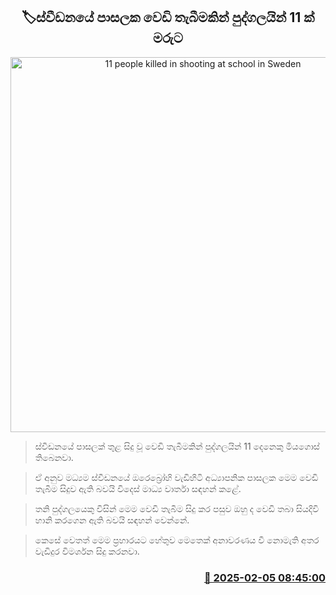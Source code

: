 <p align='center'><b><h2 align='center' title='11 people killed in shooting at school in Sweden'>🏷ස්වීඩනයේ පාසලක වෙඩි තැබීමකින් පුද්ගලයින් 11 ක් මරුට</h2></b></p>
<p align='center'><img src='https://helakuru.sgp1.cdn.digitaloceanspaces.com/esana/images/lib/sweeden-shoot.jpg' width='600' alt='11 people killed in shooting at school in Sweden'></p>

> ස්වීඩනයේ පාසලක් තුළ සිදු වූ වෙඩි තැබීමකින් පුද්ගලයින් 11 දෙනෙකු මියගොස් තිබෙනවා.

> ඒ අනුව මධ්‍යම ස්වීඩනයේ ඔරෙබ්‍රෝහි වැඩිහිටි අධ්‍යාපනික පාසලක මෙම වෙඩි තැබීම සිදුව ඇති බවයි විදෙස් මාධ්‍ය වාර්තා සඳහන් කළේ.

> තනි පුද්ගලයෙකු විසින් මෙම වෙඩි තැබීම සිදු කර පසුව ඔහු ද වෙඩි තබා සියදිවි හානි කරගෙන ඇති බවයි සඳහන් වෙන්නේ.

> කෙසේ වෙතත් මෙම ප්‍රහාරයට හේතුව මෙතෙක් අනාවරණය වී නොමැති අතර වැඩිදුර විමර්ශන සිදු කරනවා.



<h3 align='right'><a href='https://www.helakuru.lk/esana/p/107169/'>📅 2025-02-05 08:45:00</a></h3>
